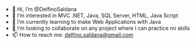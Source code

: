 - 👋 Hi, I’m @DelfinoSaldana
- 👀 I’m interested in MVC .NET, Java, SQL Server, HTML, Java Script
- 🌱 I’m currently learning to make Web Applications with Java
- 💞️ I’m looking to collaborate on any project where I can practice mi skills
- 📫 How to reach me: delfino.saldana@gmail.com

<!---
DelfinoSaldana/DelfinoSaldana is a ✨ special ✨ repository because its `README.md` (this file) appears on your GitHub profile.
You can click the Preview link to take a look at your changes.
--->
